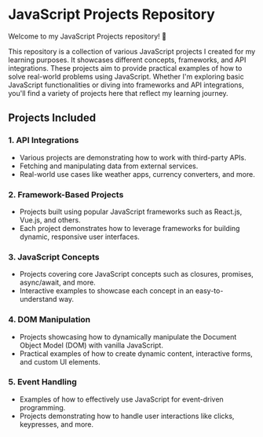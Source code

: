 # JavaScript Projects Repository

<p>Welcome to my JavaScript Projects repository! 🎉</p>

<p>This repository is a collection of various JavaScript projects I created for my learning purposes. It showcases different concepts, frameworks, and API integrations. These projects aim to provide practical examples of how to solve real-world problems using JavaScript. Whether I'm exploring basic JavaScript functionalities or diving into frameworks and API integrations, you'll find a variety of projects here that reflect my learning journey.</p>

## Projects Included
### 1. API Integrations
  - Various projects are demonstrating how to work with third-party APIs.
  - Fetching and manipulating data from external services.
  - Real-world use cases like weather apps, currency converters, and more.

### 2. Framework-Based Projects
  - Projects built using popular JavaScript frameworks such as React.js, Vue.js, and others.
  - Each project demonstrates how to leverage frameworks for building dynamic, responsive user interfaces.

### 3. JavaScript Concepts
  - Projects covering core JavaScript concepts such as closures, promises, async/await, and more.
  - Interactive examples to showcase each concept in an easy-to-understand way.

### 4. DOM Manipulation
  - Projects showcasing how to dynamically manipulate the Document Object Model (DOM) with vanilla JavaScript.
  - Practical examples of how to create dynamic content, interactive forms, and custom UI elements.

### 5. Event Handling
  - Examples of how to effectively use JavaScript for event-driven programming.
  - Projects demonstrating how to handle user interactions like clicks, keypresses, and more.
